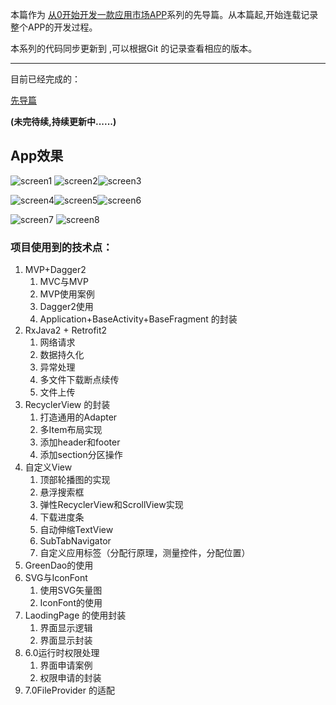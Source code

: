 本篇作为 [从0开始开发一款应用市场APP]()系列的先导篇。从本篇起,开始连载记录整个APP的开发过程。

本系列的代码同步更新到[]() ,可以根据Git 的记录查看相应的版本。

---------------------------------------------------------------------------------------------------

目前已经完成的：

 [先导篇]()

**(未完待续,持续更新中......)**

## App效果
![screen1](http://oqe10cpgp.bkt.clouddn.com/image/hwappstore/screen1.png-blog) ![screen2](http://oqe10cpgp.bkt.clouddn.com/image/hwappstore/screen2.png-blog)![screen3](http://oqe10cpgp.bkt.clouddn.com/image/hwappstore/screen3.png-blog)


![screen4](http://oqe10cpgp.bkt.clouddn.com/image/hwappstore/screen4.png-blog)![screen5](http://oqe10cpgp.bkt.clouddn.com/image/hwappstore/screen5.png-blog)![screen6](http://oqe10cpgp.bkt.clouddn.com/image/hwappstore/screen6.png-blog)


![screen7](http://oqe10cpgp.bkt.clouddn.com/image/hwappstore/screen7.png-blog) ![screen8](http://oqe10cpgp.bkt.clouddn.com/image/hwappstore/screen8.png-blog)


### 项目使用到的技术点：
1. MVP+Dagger2    
    1. MVC与MVP   
    2. MVP使用案例     
    3. Dagger2使用    
    4. Application+BaseActivity+BaseFragment 的封装
2. RxJava2 + Retrofit2 
    1. 网络请求   
    2. 数据持久化     
    3. 异常处理    
    4. 多文件下载断点续传
    5. 文件上传
3. RecyclerView 的封装
    1. 打造通用的Adapter   
    2. 多Item布局实现     
    3. 添加header和footer   
    4. 添加section分区操作
4. 自定义View
    1. 顶部轮播图的实现   
    2. 悬浮搜索框   
    3. 弹性RecyclerView和ScrollView实现
    4. 下载进度条
    5. 自动伸缩TextView
    6. SubTabNavigator
    7. 自定义应用标签（分配行原理，测量控件，分配位置）
5. GreenDao的使用
6. SVG与IconFont
    1. 使用SVG矢量图
    2. IconFont的使用 
7. LaodingPage 的使用封装
    1. 界面显示逻辑
    2. 界面显示封装
8. 6.0运行时权限处理
    1. 界面申请案例
    2. 权限申请的封装
9. 7.0FileProvider 的适配